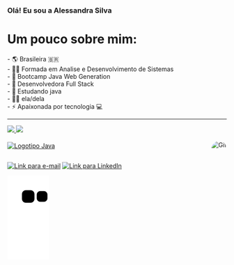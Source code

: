 ### Olá! Eu sou a Alessandra Silva

   <h1>Um pouco sobre mim:</h1>
- 🌎 Brasileira 🇧🇷</br>
- 👩‍🎓 Formada em Analise e Desenvolvimento de Sistemas</br>
- 📘 Bootcamp Java Web Generation</br>
- 🔭 Desenvolvedora Full Stack </br>
- 🌱 Estudando java</br>
- 👩🏽 ela/dela</br>
- ⚡ Apaixonada por tecnologia 💻</br>
 <hr>

</div align="center">
  <a href="https://github.com/Alessandra07">
  <img height="140em" src="https://github-readme-stats.vercel.app/api?username=Alessandra07&show_icons=true&theme=synthwave&include_all_commits=true&count_private=true">
  <img height="140em" src="https://github-readme-stats.vercel.app/api/top-langs/?username=Alessandra07&layout=compact&langs_count=7&theme=synthwave">
 </div>
 <div style="display: inline_block"><br>
 <img align="center" alt="Logotipo Java" height="40" width="60"  src="https://cdn.jsdelivr.net/gh/devicons/devicon/icons/java/java-original.svg">
  <img align="right" alt="Gif" height="150" style="border-radius:50px;" src="https://user-images.githubusercontent.com/93807302/163216339-d64a9db9-7ac7-45fa-9518-a32a60cc7b29.gif">
 </div>
  
  ##
  
  <div> 
  <a href = "mailto:alessandra.sandra.1996@gmail.com"><img alt="Link para e-mail" height="40"  width="150" src="https://img.shields.io/badge/-Gmail-%23333?style=for-the-badge&logo=gmail&logoColor=white" target="_blank"></a>
  <a href="https://www.linkedin.com/in/alessandra-silva-a01821214" target="_blank"><img alt="Link para LinkedIn"  height="40"  width="150" src="https://img.shields.io/badge/-LinkedIn-%230077B5?style=for-the-badge&logo=linkedin&logoColor=white" target="_blank"></a> 

   </div> 
   

  ![Snake animation](https://github.com/Alessandra07/Alessandra07/blob/output/github-contribution-grid-snake.svg)

   
